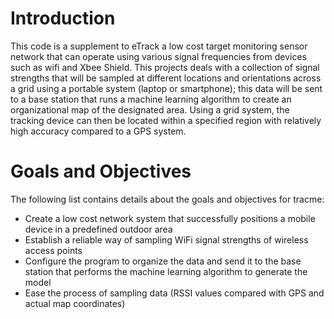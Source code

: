 # Introduction #

This code is a supplement to eTrack a low cost target monitoring sensor network that can operate using various signal frequencies from devices such as wifi and Xbee Shield. This projects deals with a collection of signal strengths that will be sampled at different locations and orientations across a grid using a portable system (laptop or smartphone); this data will be sent to a base station that runs a machine learning algorithm to create an organizational map of the designated area. Using a grid system, the tracking device can then be located within a specified region with relatively high accuracy compared to a GPS system.


# Goals and Objectives #

The following list contains details about the goals and objectives for tracme:
  * Create a low cost network system that successfully positions a mobile device in a predefined outdoor area
  * Establish a reliable way of sampling WiFi signal strengths of wireless access points
  * Configure the program to organize the data and send it to the base station that performs the machine learning algorithm to generate the model
  * Ease the process of sampling data (RSSI values compared with GPS and actual map coordinates)